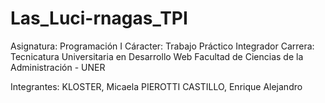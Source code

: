 ﻿# Las_Luci-rnagas_TPI

 Asignatura: Programación I
 Cáracter: Trabajo Práctico Integrador
 Carrera: Tecnicatura Universitaria en Desarrollo Web
 Facultad de Ciencias de la Administración - UNER

 Integrantes:
 KLOSTER, Micaela
 PIEROTTI CASTILLO, Enrique Alejandro

